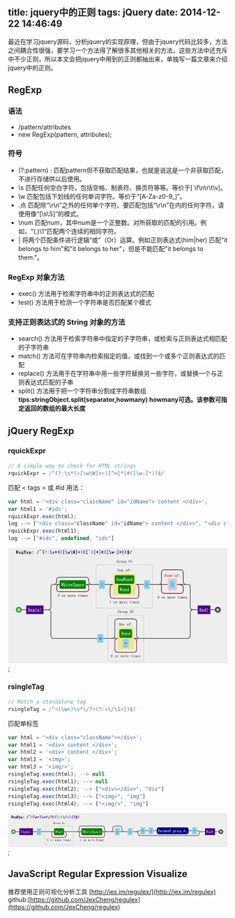 title: jquery中的正则
tags: jQuery
date: 2014-12-22 14:46:49
---

最近在学习jquery源码，分析jquery的实现原理，但由于jquery代码比较多，方法之间耦合性很强，要学习一个方法得了解很多其他相关的方法，这些方法中还充斥中不少正则，所以本文会把jquery中用到的正则都抽出来，单独写一篇文章来介绍jquery中的正则。

## RegExp

### 语法
* /pattern/attributes
* new RegExp(pattern, attributes);

### 符号
* (?:pattern) : 匹配pattern但不获取匹配结果，也就是说这是一个非获取匹配，不进行存储供以后使用。
* \s 匹配任何空白字符，包括空格、制表符、换页符等等。等价于[ \f\n\r\t\v]。
* \w 匹配包括下划线的任何单词字符。等价于“[A-Za-z0-9_]”。
* .点 匹配除“\r\n”之外的任何单个字符。要匹配包括“\r\n”在内的任何字符，请使用像“[\s\S]”的模式。
* \num 匹配num，其中num是一个正整数。对所获取的匹配的引用。例如，“(.)\1”匹配两个连续的相同字符。
* | 将两个匹配条件进行逻辑“或”（Or）运算。例如正则表达式(him|her) 匹配"it belongs to him"和"it belongs to her"，但是不能匹配"it belongs to them."。

### RegExp 对象方法
* exec() 方法用于检索字符串中的正则表达式的匹配
* test() 方法用于检测一个字符串是否匹配某个模式

### 支持正则表达式的 String 对象的方法
* search() 方法用于检索字符串中指定的子字符串，或检索与正则表达式相匹配的子字符串
* match() 方法可在字符串内检索指定的值，或找到一个或多个正则表达式的匹配
* replace() 方法用于在字符串中用一些字符替换另一些字符，或替换一个与正则表达式匹配的子串
* split() 方法用于把一个字符串分割成字符串数组 **tips:stringObject.split(separator,howmany) howmany可选。该参数可指定返回的数组的最大长度**

## jQuery RegExp 

### rquickExpr
```javascript
// A simple way to check for HTML strings
rquickExpr = /^(?:\s*(<[\w\W]+>)[^>]*|#([\w-]*))$/
```
匹配 < tags > 或 #id 用法：

```javascript
var html = '<div class="className" id="idName"> content </div>';
var html1 = '#ids';
rquickExpr.exec(html); 
log --> ["<div class="className" id="idName"> content </div>", "<div class="className" id="idName"> content </div>", undefined]
rquickExpr.exec(html1); 
log --> ["#ids", undefined, "ids"]
```

![rquickExpr](/img/jquery-rquickExpr.png);

### rsingleTag
```javascript
// Match a standalone tag
rsingleTag = /^<(\w+)\s*\/?>(?:<\/\1>|)$/
```

匹配单标签
```javascript
var html = '<div class="className"></div>';
var html1 = '<div> content </div>';
var html2 = '<div> content </div>';
var html3 = '<img>';
var html3 = '<img/>';
rsingleTag.exec(html); --> null
rsingleTag.exec(html1); --> null
rsingleTag.exec(html2); --> ["<div></div>", "div"]
rsingleTag.exec(html3); --> ["<img>", "img"]
rsingleTag.exec(html4); --> ["<img/>", "img"]
```
![rsingleTag](/img/jquery-rsingleTag.png);

## JavaScript Regular Expression Visualize
推荐使用正则可视化分析工具 
[http://jex.im/regulex/](http://jex.im/regulex) github:[https://github.com/JexCheng/regulex](https://github.com/JexCheng/regulex)
